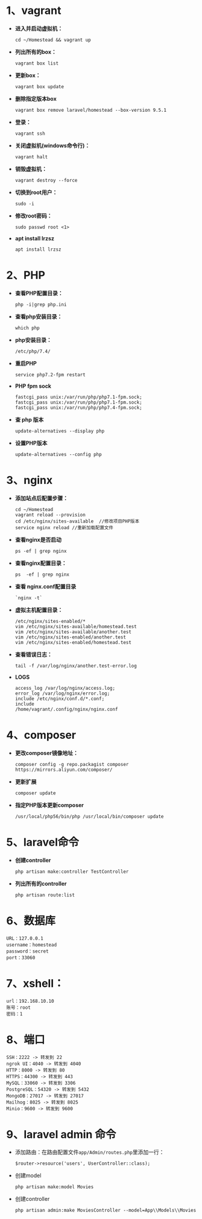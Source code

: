 # 1、vagrant

*  __进入并启动虚拟机：__
	
	```
	cd ~/Homestead && vagrant up
	```
	
* __列出所有的box：__

  ```
  vagrant box list
  ```

+ __更新box：__

  ```
  vagrant box update
  ```
  
+ **删除指定版本box**

  ```
  vagrant box remove laravel/homestead --box-version 9.5.1
  ```

* __登录：__

  ```
  vagrant ssh
  ```

* __关闭虚拟机(windows命令行)：__

  ```
  vagrant halt
  ```

* __销毁虚拟机：__

  ```
  vagrant destroy --force
  ```

* __切换到root用户：__

  ```
  sudo -i 
  ```

* __修改root密码：__

  ```
  sudo passwd root <1>
  ```
  
* **apt install lrzsz**

  ```
  apt install lrzsz
  ```


# 2、PHP

+ __查看PHP配置目录：__

  ```
  php -i|grep php.ini
  ```

+ __查看php安装目录：__

  ```
  which php
  ```

- __php安装目录：__

  ```
  /etc/php/7.4/
  ```

* __重启PHP__

  ```
  service php7.2-fpm restart
  ```

* __PHP fpm sock__
    ```
    fastcgi_pass unix:/var/run/php/php7.1-fpm.sock;
    fastcgi_pass unix:/var/run/php/php7.1-fpm.sock;
    fastcgi_pass unix:/var/run/php/php7.4-fpm.sock;
    ```
* **查 php 版本**

  ```
  update-alternatives --display php
  ```

* **设置PHP版本**

  ```
  update-alternatives --config php
  ```
  
# 3、nginx 

* **添加站点后配置步骤：**

  ```
  cd ~/Homestead
  vagrant reload --provision
  cd /etc/nginx/sites-available  //修改项目PHP版本
  service nginx reload //重新加载配置文件
  ```

* **查看nginx是否启动**

  ```
  ps -ef | grep nginx 
  ```

+ __查看nginx配置目录：__

  ```
  ps  -ef | grep nginx
  ```

+ **查看 nginx.conf配置目录**

  ```
  `nginx -t`
  ```
* __虚拟主机配置目录：__
    ```
    /etc/nginx/sites-enabled/*
    vim /etc/nginx/sites-available/homestead.test
    vim /etc/nginx/sites-available/another.test
    vim /etc/nginx/sites-enabled/another.test
    vim /etc/nginx/sites-enabled/homestead.test
    ```

* __查看错误日志：__

    ```
    tail -f /var/log/nginx/another.test-error.log
    ```


* __LOGS__
    ```
    access_log /var/log/nginx/access.log;
    error_log /var/log/nginx/error.log;
    include /etc/nginx/conf.d/*.conf;
    include 
    /home/vagrant/.config/nginx/nginx.conf
    ```

# 4、composer

+ __更改composer镜像地址：__

  ```
  composer config -g repo.packagist composer https://mirrors.aliyun.com/composer/
  ```
  
+ **更新扩展**

  ```
  composer update
  ```

+ **指定PHP版本更新composer**

  ```
  /usr/local/php56/bin/php /usr/local/bin/composer update
  ```


# 5、laravel命令

* **创建controller**

  ```
  php artisan make:controller TestController
  ```

* **列出所有的controller**

  ```
  php artisan route:list
  ```

# 6、数据库

    URL：127.0.0.1
    username：homestead
    password：secret
    port：33060

# 7、xshell：

```
url：192.168.10.10
账号：root
密码：1
```


# 8、端口
	SSH：2222 -> 转发到 22
	ngrok UI：4040 -> 转发到 4040
	HTTP：8000 -> 转发到 80
	HTTPS：44300 -> 转发到 443
	MySQL：33060 -> 转发到 3306
	PostgreSQL：54320 -> 转发到 5432
	MongoDB：27017 -> 转发到 27017
	Mailhog：8025 -> 转发到 8025
	Minio：9600 -> 转发到 9600



# 9、laravel admin 命令

+ 添加路由：在路由配置文件`app/Admin/routes.php`里添加一行：

  ```
  $router->resource('users', UserController::class);
  ```

+ 创建model

  ```
  php artisan make:model Movies
  ```

+ 创建controller

  ```
  php artisan admin:make MoviesController --model=App\\Models\\Movies
  ```

  
